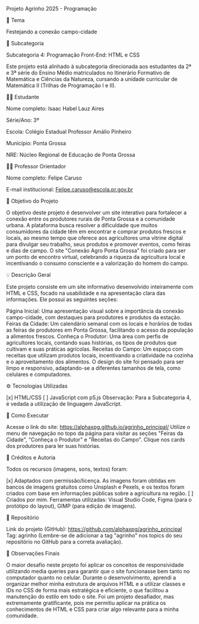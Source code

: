 Projeto Agrinho 2025 - Programação

🎯 Tema

Festejando a conexão campo-cidade 

📌 Subcategoria

Subcategoria 4: Programação Front-End: HTML e CSS

Este projeto está alinhado à subcategoria direcionada aos estudantes da 2ª e 3ª série do Ensino Médio matriculados no Itinerário Formativo de Matemática e Ciências da Natureza, cursando a unidade curricular de Matemática II (Trilhas de Programação I e II). 

👨‍💻 Estudante

Nome completo: Isaac Habel Lauz Aires

Série/Ano: 3º

Escola: Colégio Estadual Professor Amálio Pinheiro

Município: Ponta Grossa

NRE: Núcleo Regional de Educação de Ponta Grossa

👨‍🏫 Professor Orientador

Nome completo: Felipe Caruso

E-mail institucional: Felipe.caruso@escola.pr.gov.br

🧠 Objetivo do Projeto

O objetivo deste projeto é desenvolver um site interativo para fortalecer a conexão entre os produtores rurais de Ponta Grossa e a comunidade urbana. A plataforma busca resolver a dificuldade que muitos consumidores da cidade têm em encontrar e comprar produtos frescos e locais, ao mesmo tempo que oferece aos agricultores uma vitrine digital para divulgar seu trabalho, seus produtos e promover eventos, como feiras e dias de campo. O site "Conexão Agro Ponta Grossa" foi criado para ser um ponto de encontro virtual, celebrando a riqueza da agricultura local e incentivando o consumo consciente e a valorização do homem do campo.

💡 Descrição Geral

Este projeto consiste em um site informativo desenvolvido inteiramente com HTML e CSS, focado na usabilidade e na apresentação clara das informações.  Ele possui as seguintes seções:

Página Inicial: Uma apresentação visual sobre a importância da conexão campo-cidade, com destaques para produtores e produtos da estação.
Feiras da Cidade: Um calendário semanal com os locais e horários de todas as feiras de produtores em Ponta Grossa, facilitando o acesso da população a alimentos frescos.
Conheça o Produtor: Uma área com perfis de agricultores locais, contando suas histórias, os tipos de produtos que cultivam e suas práticas agrícolas.
Receitas do Campo: Um espaço com receitas que utilizam produtos locais, incentivando a criatividade na cozinha e o aproveitamento dos alimentos.
O design do site foi pensado para ser limpo e responsivo, adaptando-se a diferentes tamanhos de tela, como celulares e computadores.

⚙️ Tecnologias Utilizadas

[x] HTML/CSS 
[ ] JavaScript com p5.js
Observação: Para a Subcategoria 4, é vedada a utilização de linguagem JavaScript. 

🚀 Como Executar

Acesse o link do site: https://alphaxpg.github.io/agrinho_principal/
Utilize o menu de navegação no topo da página para visitar as seções "Feiras da Cidade", "Conheça o Produtor" e "Receitas do Campo".
Clique nos cards dos produtores para ler suas histórias.

🎨 Créditos e Autoria

Todos os recursos (imagens, sons, textos) foram:

[x] Adaptados com permissão/licença. As imagens foram obtidas em bancos de imagens gratuitos como Unsplash e Pexels, e os textos foram criados com base em informações públicas sobre a agricultura na região.
[ ] Criados por mim.
Ferramentas utilizadas: Visual Studio Code, Figma (para o protótipo do layout), GIMP (para edição de imagens).

📁 Repositório

Link do projeto (GitHub): https://github.com/alphaxpg/agrinho_principal
Tag: agrinho (Lembre-se de adicionar a tag "agrinho" nos topics do seu repositório no GitHub para a correta avaliação). 

📝 Observações Finais

O maior desafio neste projeto foi aplicar os conceitos de responsividade utilizando media queries para garantir que o site funcionasse bem tanto no computador quanto no celular.  Durante o desenvolvimento, aprendi a organizar melhor minha estrutura de arquivos HTML e a utilizar classes e IDs no CSS de forma mais estratégica e eficiente, o que facilitou a manutenção do estilo em todo o site.  Foi um projeto desafiador, mas extremamente gratificante, pois me permitiu aplicar na prática os conhecimentos de HTML e CSS para criar algo relevante para a minha comunidade.
